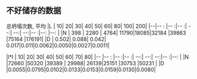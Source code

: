 
## 不好储存的数据

总坍塌次数, 平均
|L |    10|    20|    30|    40|   50|    60|    80|   100|   200|
|--|-- :  |--   :|--   :|   --:|  --:|   --:|--   :|--:   |--:   |
|N | 398  | 2280 |  4764| 11790|18085|32184 |39863 |75164 |176191|
|D | 0.502| 0.088| 0.042| 0.017|0.011|0.0062|0.0050|0.0027|0.0011|


|l*l |    10|    20|    30|    40|    50|    60|    70|    80|
|--  |-- :  |--   :|--   :|   --:|   --:|   --:|--   :|--:   |
|N   |72660 |50320 |39389 | 29988| 26139|25151 |30753 |50231 |
|D   |0.0055|0.0795|0.0102|0.0133|0.0153|0.0159|0.0130|0.0080|

